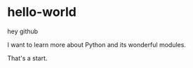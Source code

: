 # hello-world
hey github

I want to learn more about Python and its wonderful modules.

That's a start.

